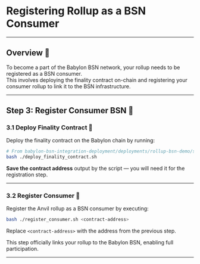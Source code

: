 
<p align="center">  
  <h1>Registering Rollup as a BSN Consumer</h1>  
</p>

---

## Overview 🔗

To become a part of the Babylon BSN network, your rollup needs to be registered as a BSN consumer.  
This involves deploying the finality contract on-chain and registering your consumer rollup to link it to the BSN infrastructure.

---

## Step 3: Register Consumer BSN 📝

### 3.1 Deploy Finality Contract 📜

Deploy the finality contract on the Babylon chain by running:

```bash
# From babylon-bsn-integration-deployment/deployments/rollup-bsn-demo/scripts
bash ./deploy_finality_contract.sh
```

**Save the contract address** output by the script — you will need it for the registration step.

---

### 3.2 Register Consumer 🚀

Register the Anvil rollup as a BSN consumer by executing:

```bash
bash ./register_consumer.sh <contract-address>
```

Replace `<contract-address>` with the address from the previous step.

This step officially links your rollup to the Babylon BSN, enabling full participation.

---
